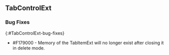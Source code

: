 ## TabControlExt

### Bug Fixes
{:#TabControlExt-bug-fixes}

* \#F179000 - Memory of the TabItemExt will no longer exist after closing it in delete mode.   
